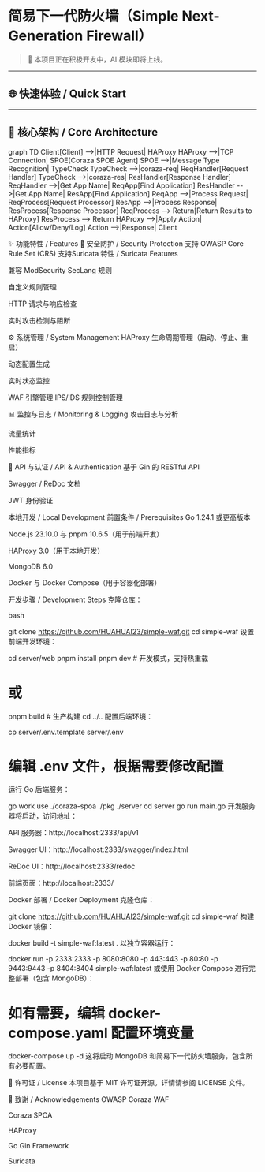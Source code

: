 # 简易下一代防火墙（Simple Next-Generation Firewall）

> 🚧 本项目正在积极开发中，AI 模块即将上线。

---

## 🌐 快速体验 / Quick Start


---

## 🧩 核心架构 / Core Architecture


graph TD
    Client[Client] -->|HTTP Request| HAProxy
    HAProxy -->|TCP Connection| SPOE[Coraza SPOE Agent]
    SPOE -->|Message Type Recognition| TypeCheck
    TypeCheck -->|coraza-req| ReqHandler[Request Handler]
    TypeCheck -->|coraza-res| ResHandler[Response Handler]
    ReqHandler -->|Get App Name| ReqApp[Find Application]
    ResHandler -->|Get App Name| ResApp[Find Application]
    ReqApp -->|Process Request| ReqProcess[Request Processor]
    ResApp -->|Process Response| ResProcess[Response Processor]
    ReqProcess --> Return[Return Results to HAProxy]
    ResProcess --> Return
    HAProxy -->|Apply Action| Action[Allow/Deny/Log]
    Action -->|Response| Client


✨ 功能特性 / Features
🔐 安全防护 / Security Protection
支持 OWASP Core Rule Set (CRS)
支持Suricata 特性 / Suricata Features

兼容 ModSecurity SecLang 规则

自定义规则管理

HTTP 请求与响应检查

实时攻击检测与阻断​

⚙️ 系统管理 / System Management
HAProxy 生命周期管理（启动、停止、重启）

动态配置生成

实时状态监控

WAF 引擎管理​
IPS/IDS 规则控制管理

📊 监控与日志 / Monitoring & Logging
攻击日志与分析

流量统计

性能指标​

🔗 API 与认证 / API & Authentication
基于 Gin 的 RESTful API

Swagger / ReDoc 文档

JWT 身份验证


本地开发 / Local Development
前置条件 / Prerequisites
Go 1.24.1 或更高版本

Node.js 23.10.0 与 pnpm 10.6.5（用于前端开发）

HAProxy 3.0（用于本地开发）

MongoDB 6.0

Docker 与 Docker Compose（用于容器化部署）​

开发步骤 / Development Steps
克隆仓库：​

bash

git clone https://github.com/HUAHUAI23/simple-waf.git
cd simple-waf
设置前端开发环境：​


cd server/web
pnpm install
pnpm dev # 开发模式，支持热重载
# 或
pnpm build # 生产构建
cd ../..
配置后端环境：​

cp server/.env.template server/.env
# 编辑 .env 文件，根据需要修改配置
运行 Go 后端服务：​

go work use ./coraza-spoa ./pkg ./server
cd server
go run main.go
开发服务器将启动，访问地址：​

API 服务器：http://localhost:2333/api/v1

Swagger UI：http://localhost:2333/swagger/index.html

ReDoc UI：http://localhost:2333/redoc

前端页面：http://localhost:2333/​

Docker 部署 / Docker Deployment
克隆仓库：​

git clone https://github.com/HUAHUAI23/simple-waf.git
cd simple-waf
构建 Docker 镜像：​


docker build -t simple-waf:latest .
以独立容器运行：​


docker run -p 2333:2333 -p 8080:8080 -p 443:443 -p 80:80 -p 9443:9443 -p 8404:8404 simple-waf:latest
或使用 Docker Compose 进行完整部署（包含 MongoDB）：​


# 如有需要，编辑 docker-compose.yaml 配置环境变量
docker-compose up -d
这将启动 MongoDB 和简易下一代防火墙服务，包含所有必要配置。​

📄 许可证 / License
本项目基于 MIT 许可证开源。详情请参阅 LICENSE 文件。​

🙏 致谢 / Acknowledgements
OWASP Coraza WAF

Coraza SPOA

HAProxy

Go Gin Framework

Suricata
